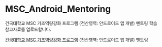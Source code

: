 # MSC_Android_Mentoring
건국대학교 MSC 기초역량강화 프로그램 (전산영역: 안드로이드 앱 개발) 멘토링 학습 참고자료를 업로드합니다.

[건국대학교 MSC 기초역량강화 프로그램](https://wein.konkuk.ac.kr/ptfol/imng/comprSbjtMngt/icmpNsbjtApl/genl/findTotPcondInfo.do?encSinbSeq=426734c168a5adb3d1da205972bb12d2&intlNsbjtSxnCd=) (전산영역: 안드로이드 앱 개발) 멘토링
